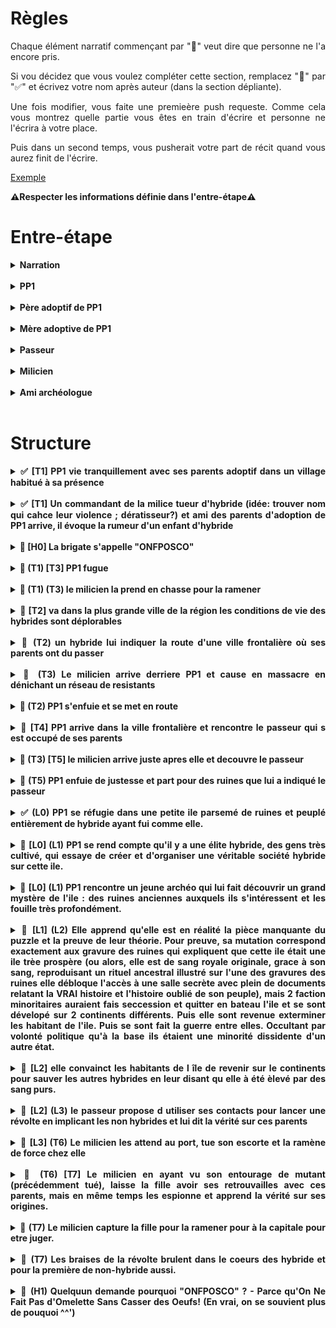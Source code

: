 <style>
    html {
        text-align: justify;
        text-justify: inter-word;
        scroll-behavior: smooth;
    }
    summary {
        font-weight: bold;
        text-align: justify;
        text-justify: inter-word;
        margin-left: -2em;
    }
    details {
        margin-left: 2em;
    }
</style>

# Règles

Chaque élément narratif commençant par "🚧" veut dire que personne ne l'a encore pris.

Si vou décidez que vous voulez compléter cette section, remplacez "🚧" par "✅" et écrivez votre nom après auteur (dans la section dépliante).

Une fois modifier, vous faite une premieère push requeste. Comme cela vous montrez quelle partie vous êtes en train d'écrire et personne ne l'écrira à votre place.

Puis dans un second temps, vous pusherait votre part de récit quand vous aurez finit de l'écrire.

[Exemple](#exemple)

**⚠️Respecter les informations définie dans l'entre-étape⚠️**

# Entre-étape

<details>
<summary>Narration</summary>

écriture au passé,  
externe onmiscient,  
interdit de brissage de 4e mur,  
époque Ier guerre modiale,  

</details></br>

<details>
<summary>PP1</summary>

Sexe féminin   
nom Reya

</details></br>

<details>
<summary>Père adoptif de PP1</summary>

nom André

</details></br>

<details>
<summary>Mère adoptive de PP1</summary>

nom Yvonne

</details></br>

<details>
<summary>Passeur</summary>

nom Félix

</details></br>

<details>
<summary>Milicien</summary>

nom Arkon

</details></br>


<details>
<summary>Ami archéologue</summary>

nom Halcanor

</details></br>


# Structure

<details>
<summary>✅ [T1] PP1 vie tranquillement avec ses parents adoptif dans un village habitué à sa présence</summary>

**Auteur:** Harrisson

...

</details></br>

<details>
<summary>✅ [T1] Un commandant de la milice tueur d'hybride (idée: trouver nom qui cahce leur violence ; dératisseur?) et ami des parents d'adoption de PP1 arrive, il évoque la rumeur d'un enfant d'hybride</summary>
Les portes de la taverne s’ouvrent lentement presque timidement. Une ombre entrait, grandissait jusqu’à couvrir le dernier brin de lumière. Un uniforme blanc réduisit la sale au silence. C’était l’uniforme de la milice. Les visages s’assombrirent les yeux se rivèrent sur l’uniforme tandis qu’il avançait tranquillement vers le comptoir. Il s’assit sur un tabouret puis attendit patiemment les deux mains sur bar. Pendant quelques minutes la taverne était figée, seuls quelques murmures se faisaient entendre. Le tavernier surgit enfin de la cuisine, balayant son regard interloqué sur la salle. Puis il voit l’homme au comptoir et s’exclame : 
-	Arkon ? c’est bien toi ?
Arkon hocha la tête et souria
-	Sers-nous donc un verre mon ami, dit-il las, j’en ai bien besoin…
-	Ne fais pas cette tête ça ne te ressemble pas de déprimer, plaisanta le tavernier tout en servant son ami, raconte-moi tout Arkon
-	Une vieille affaire refait surface, te rappelles-tu des deux hybrides que j’ai abattus il y a… 14 ans peu ou prou. Et bien une rumeur circule comme quoi ils auraient eu un enfant.
Le tavernier se raidit l’espace d’une seconde puis se mit à nettoyer un verre pour masquer sa nervosité. Le milicien repris calmement :
-	Mais c’est impossible, les hybrides sont infertiles. Mes supérieurs me demandent de chasser une chimère alors que je dois déjà gérer des vagues de dissidences de plus en plus violentes !
-	Ne te prends pas la tête pour ces bêtises, un enfant d’hybrides et puis quoi encore !
Le tavernier feignait l’hilarité tandis que Reya les regardait intensément. Sa peur du milicien avait laissé place à un intérêt irrésistible pour leur conversation.

**Auteur:** Tanguy

...

</details></br>

<details>
<summary>🚧 [H0] La brigate s'appelle "ONFPOSCO"</summary>

**Auteur:** ...

...

</details></br>

<details>
<summary>🚧 (T1) [T3] PP1 fugue</summary>

**Auteur:** ...

...

</details></br>

<details>
<summary>🚧 (T1) (T3) le milicien la prend en chasse pour la ramener</summary>

**Auteur:** ...

...

</details></br>

<details>
<summary>🚧 [T2] va dans la plus grande ville de la région les conditions de vie des hybrides sont déplorables</summary>

**Auteur:** ...

...

</details></br>

<details>
<summary>🚧 (T2) un hybride lui indiquer la route d'une ville frontalière où ses parents ont du passer</summary>

**Auteur:** ...

...

</details></br>

<details>
<summary>🚧 (T3) Le milicien arrive derriere PP1 et cause en massacre en dénichant un réseau de resistants</summary>

**Auteur:** ...

...

</details></br>

<details>
<summary>🚧 (T2) PP1 s'enfuie et se met en route</summary>

**Auteur:** ...

...

</details></br>

<details>
<summary>🚧 [T4] PP1 arrive dans la ville frontalière et rencontre le passeur qui s est occupé de ses parents</summary>

**Auteur:** ...

...

</details></br>

<details>
<summary>🚧 (T3) [T5] le milicien arrive juste apres elle et decouvre le passeur</summary>

**Auteur:** ...

...

</details></br>

<details>
<summary>🚧 (T5) PP1 enfuie de justesse et part pour des ruines que lui a indiqué le passeur</summary>

**Auteur:** ...

...

</details></br>

<details id="exemple">
<summary>✅ (L0) PP1 se réfugie dans une petite ile parsemé de ruines et peuplé entièrement de hybride ayant fui comme elle.</summary></br>

**Auteur:** Louis

Au loin, depuis le bateau, Reya aperçu une ile. Bien que l'île semblait minuscule, il se dressait en son centre d'arrogant édifices, qui bien qu'en ruines, semblait tonjour porter la volonté de défier les cieux. Elle ne peut détourner son regard de cette incroyable vision, alors que le bateau effectuait toute sorte de manoeuvre délicate pour éviter les haut-fonds à demi-noyé, protégeant l'ile contre des indésirable.

Si elle avait alors regardé par le fond, peut-etre aurait-elle vu un spectacle encore plus extraordinaire qu'à la surface, car les ruine s'étendaient aussi sous la mer.

Une fois le navire ammarait, elle repartie chercher ses affaires dans sa cabine, puis descendit par la passerrelle. Elle fut agréablement surprise de voir que l'île ne se composait que d'hybrides, comme elle, plus ou moins réussi. Alors qu'elle attendait Félix sur le quai, un autre aspect de l'ile qui la frappa était l'architecture. Il y avait un mélange saisissant de ruine majestueuse, ayant conservé leur aura de grandeur, mais qui avaient étaient accomoder en vitesse par un ensemble de bric et de broc. Ainsi dont la noble pierre de taille, se mélangeait avec de la taule, des baches en tissu et de planches de bois pourris par les intempéris.

 - Tu révasses ? Cela m'a fait le même effet la première fois que j'ai débarquer ici, il y 30 ans.

 Elle se retourna, Félix était là, juste derrière elle et avait posé sa main sur son épaule.

 - Oui, c'est une île bien étrange, finit-elle par dire. Mais étrangement, je me sans bien ici...

 - C'est parce qu'ici, il n'y a pas de persécussion: les gens sont libre ! Suis-moi, je vais t'amener chez des amis, qui pourront t'héberger pendant un temps et t'aider à trouver du travaille.

 </br><p align="center">**…**</p></br>

 - Ma pauvre fille, tu as du traverser bien des épreuves pour en arriver là... Heureusement que Félix t'as trouvzer, sans lui tu nourriraus sans doute déjà les poissons...

 Du poisson, ironniquement, c'est le plat qu'il lui avait servit pour cet diner... Elle l'avait mangé de bon coeur, mais maintenant, elle sentit malade, presque à en vomir. Elle se demandais: Combien d'autre mutants n'avaient pas eu sa chance et c'était retouver dans la mer ? A t-elle point qu'elle finit par se dire que ce n'était pas si irréaliste que ce gros poisson qu'elle venait de manger ait déjà gouter à l'un de ses semblables !

 Elle tapa sur la table:
  - Cela doit cesser ! Je ferais tout pour que cela cesse!

Toute la famille la regarda ; tout les nouveaux qui arrivaient ici réagissait ainsi. Puis il goutait à la liberté de l'île et faisait le choix de profiter de la vie, plutôt que de s'engager dans une lutte perdu d'avance.

La petite fille du couple, voulant changer de sujet, engagea pour la première fois la conversation:

 - J'ai un ami archéologue, si tu veux, je pourrais te le présenter ? Il dit souvent que la meilleur arme qui soit pour prédir l'avenir et de comprendre le passer...

Reya accepta et c'est ainsi que le repas ce finit. Demain, elle essayerait de visiter la ville pplus en détaille et surtout de visiter l'immense ruine centrale qui semble pointer le ciel du doigt, comme coupable de son trépa.
</details></br>

<details>
<summary>🚧 [L0] (L1) PP1 se rend compte qu'il y a une élite hybride, des gens très cultivé, qui essaye de créer et d'organiser une véritable société hybride sur cette ile.</summary>

**Auteur:** ...

...

</details></br>

<details>
<summary>🚧 [L0] (L1) PP1 rencontre un jeune archéo qui lui fait découvrir un grand mystère de l'ile : des ruines anciennes auxquels ils s'intéressent et les fouille très profondément.</summary>

**Auteur:** ...

...

</details></br>

<details>
<summary>🚧 [L1] (L2) Elle apprend qu'elle est en réalité la pièce manquante du puzzle et la preuve de leur théorie. Pour preuve, sa mutation correspond exactement aux gravure des ruines qui expliquent que cette ile était une ile trèe prospère (ou alors, elle est de sang royale originale, grace à son sang, reproduisant un rituel ancestral illustré sur l'une des gravures des ruines elle débloque l'accès à une salle secrète avec plein de documents relatant la VRAI histoire et l'histoire oublié de son peuple), mais 2 faction minoritaires auraient fais seccession et quitter en bateau l'ile et se sont dévelopé sur 2 continents différents. Puis elle sont revenue exterminer les habitant de l'ile. Puis se sont fait la guerre entre elles. Occultant par volonté politique qu'à la base ils étaient une minorité dissidente d'un autre état.</summary>

**Auteur:** ...

...

</details></br>

<details>
<summary>🚧 [L2] elle convainct les habitants de l île de revenir sur le continents pour sauver les autres hybrides en leur disant qu elle à été èlevé par des sang purs.</summary>

**Auteur:** ...

...

</details></br>

<details>
<summary>🚧 [L2] (L3) le passeur propose d utiliser ses contacts pour lancer une révolte en implicant les non hybrides et lui dit la vérité sur ces parents</summary>

**Auteur:** ...

...

</details></br>

<details>
<summary>🚧 [L3] (T6) Le milicien les attend au port, tue son escorte et la ramène de force chez elle</summary>

**Auteur:** ...

...

</details></br>

<details>
<summary>🚧 (T6) [T7] Le milicien en ayant vu son entourage de mutant (précédemment tué), laisse la fille avoir ses retrouvailles avec ces parents, mais en même temps les espionne et apprend la vérité sur ses origines.</summary>

**Auteur:** ...

...

</details></br>

<details>
<summary>🚧 (T7) Le milicien capture la fille pour la ramener pour à la capitale pour etre juger.</summary>

**Auteur:** ...

...

</details></br>

<details>
<summary>🚧 (T7) Les braises de la révolte brulent dans le coeurs des hybride et pour la première de non-hybride aussi.</summary>

**Auteur:** ...

...

</details></br>

<details>
<summary>🚧 (H1) Quelquun demande pourquoi "ONFPOSCO" ? - Parce qu'On Ne Fait Pas d'Omelette Sans Casser des Oeufs! (En vrai, on se souvient plus de pouquoi ^^')</summary>

**Auteur:** ...

...

</details></br>
